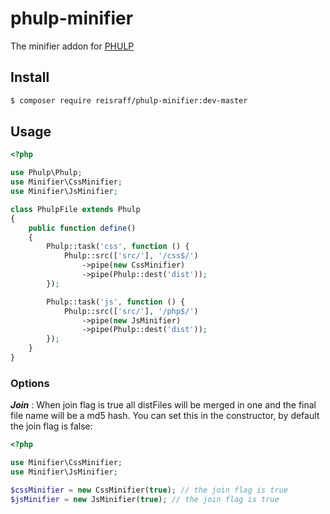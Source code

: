 # phulp-minifier

The minifier addon for [PHULP](https://github.com/reisraff/phulp)

## Install

```bash
$ composer require reisraff/phulp-minifier:dev-master
```

## Usage

```php
<?php

use Phulp\Phulp;
use Minifier\CssMinifier;
use Minifier\JsMinifier;

class PhulpFile extends Phulp
{
    public function define()
    {
        Phulp::task('css', function () {
            Phulp::src(['src/'], '/css$/')
                ->pipe(new CssMinifier)
                ->pipe(Phulp::dest('dist'));
        });

        Phulp::task('js', function () {
            Phulp::src(['src/'], '/php$/')
                ->pipe(new JsMinifier)
                ->pipe(Phulp::dest('dist'));
        });
    }
}

```

### Options

***Join*** : When join flag is true all distFiles will be merged in
one and the final file name will be a md5 hash. You can set this in
the constructor, by default the join flag is false:

```php
<?php

use Minifier\CssMinifier;
use Minifier\JsMinifier;

$cssMinifier = new CssMinifier(true); // the join flag is true
$jsMinifier = new JsMinifier(true); // the join flag is true

```
